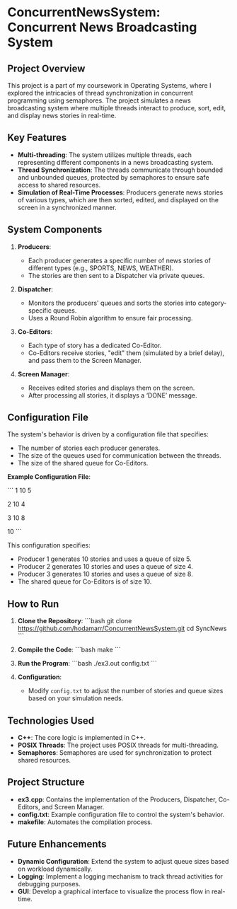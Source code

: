 
# ConcurrentNewsSystem: Concurrent News Broadcasting System

## Project Overview

This project is a part of my coursework in Operating Systems, where I explored the intricacies of thread synchronization in concurrent programming using semaphores. The project simulates a news broadcasting system where multiple threads interact to produce, sort, edit, and display news stories in real-time.

## Key Features

- **Multi-threading**: The system utilizes multiple threads, each representing different components in a news broadcasting system.
- **Thread Synchronization**: The threads communicate through bounded and unbounded queues, protected by semaphores to ensure safe access to shared resources.
- **Simulation of Real-Time Processes**: Producers generate news stories of various types, which are then sorted, edited, and displayed on the screen in a synchronized manner.

## System Components

1. **Producers**: 
   - Each producer generates a specific number of news stories of different types (e.g., SPORTS, NEWS, WEATHER).
   - The stories are then sent to a Dispatcher via private queues.

2. **Dispatcher**: 
   - Monitors the producers' queues and sorts the stories into category-specific queues.
   - Uses a Round Robin algorithm to ensure fair processing.

3. **Co-Editors**: 
   - Each type of story has a dedicated Co-Editor.
   - Co-Editors receive stories, "edit" them (simulated by a brief delay), and pass them to the Screen Manager.

4. **Screen Manager**: 
   - Receives edited stories and displays them on the screen.
   - After processing all stories, it displays a ‘DONE’ message.

## Configuration File

The system's behavior is driven by a configuration file that specifies:

- The number of stories each producer generates.
- The size of the queues used for communication between the threads.
- The size of the shared queue for Co-Editors.

**Example Configuration File**:

\`\`\`
1
10
5

2
10
4

3
10
8

10
\`\`\`

This configuration specifies:
- Producer 1 generates 10 stories and uses a queue of size 5.
- Producer 2 generates 10 stories and uses a queue of size 4.
- Producer 3 generates 10 stories and uses a queue of size 8.
- The shared queue for Co-Editors is of size 10.

## How to Run

1. **Clone the Repository**:
   \`\`\`bash
   git clone https://github.com/hodamarr/ConcurrentNewsSystem.git
   cd SyncNews
   \`\`\`

2. **Compile the Code**:
   \`\`\`bash
   make
   \`\`\`

3. **Run the Program**:
   \`\`\`bash
   ./ex3.out config.txt
   \`\`\`

4. **Configuration**:
   - Modify `config.txt` to adjust the number of stories and queue sizes based on your simulation needs.

## Technologies Used

- **C++**: The core logic is implemented in C++.
- **POSIX Threads**: The project uses POSIX threads for multi-threading.
- **Semaphores**: Semaphores are used for synchronization to protect shared resources.

## Project Structure

- **ex3.cpp**: Contains the implementation of the Producers, Dispatcher, Co-Editors, and Screen Manager.
- **config.txt**: Example configuration file to control the system's behavior.
- **makefile**: Automates the compilation process.

## Future Enhancements

- **Dynamic Configuration**: Extend the system to adjust queue sizes based on workload dynamically.
- **Logging**: Implement a logging mechanism to track thread activities for debugging purposes.
- **GUI**: Develop a graphical interface to visualize the process flow in real-time.

